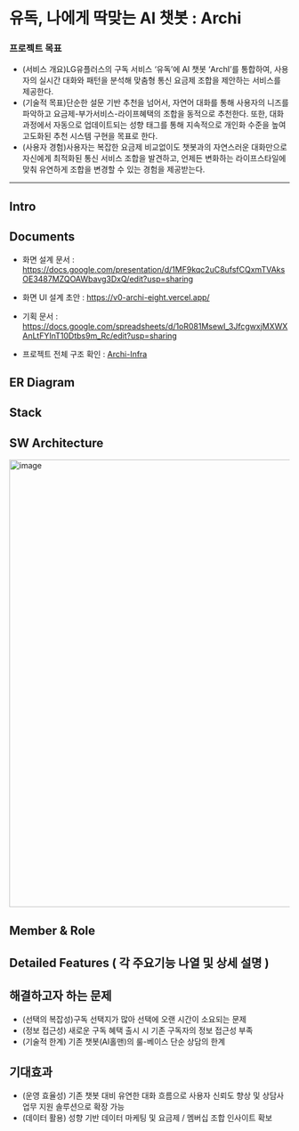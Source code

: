 # 유독, 나에게 딱맞는 AI 챗봇 : Archi

### 프로젝트 목표
- (서비스 개요)LG유플러스의 구독 서비스 ‘유독’에 AI 챗봇 ‘ArchI’를 통합하여, 사용자의 실시간 대화와 패턴을 분석해 맞춤형 통신 요금제 조합을 제안하는 서비스를 제공한다. 
- (기술적 목표)단순한 설문 기반 추천을 넘어서, 자연어 대화를 통해 사용자의 니즈를 파악하고 요금제-부가서비스-라이프혜택의 조합을 동적으로 추천한다. 또한, 대화 과정에서 자동으로 업데이트되는 성향 태그를 통해 지속적으로 개인화 수준을 높여 고도화된 추천 시스템 구현을 목표로 한다.
- (사용자 경험)사용자는 복잡한 요금제 비교없이도 챗봇과의 자연스러운 대화만으로 자신에게 최적화된 통신 서비스 조합을 발견하고, 언제든 변화하는 라이프스타일에 맞춰 유연하게 조합을 변경할 수 있는 경험을 제공받는다.
  
---
## Intro

## Documents

- 화면 설계 문서 : https://docs.google.com/presentation/d/1MF9kqc2uC8ufsfCQxmTVAksOE3487MZQOAWbavg3DxQ/edit?usp=sharing
- 화면 UI 설계 초안 : https://v0-archi-eight.vercel.app/
- 기획 문서 : https://docs.google.com/spreadsheets/d/1oR081MsewI_3JfcgwxjMXWXAnLtFYInT10Dtbs9m_Rc/edit?usp=sharing

- 프로젝트 전체 구조 확인 : [Archi-Infra](https://github.com/eureka-project-4/archi-infra)

## ER Diagram

## Stack

## SW Architecture

  <img width="804" alt="image" src="https://github.com/user-attachments/assets/7e340b41-3527-4c95-90a1-a9a6f44a1e5e" />

## Member & Role

## Detailed Features ( 각 주요기능 나열 및 상세 설명 )

## 해결하고자 하는 문제
- (선택의 복잡성)구독 선택지가 많아 선택에 오랜 시간이 소요되는 문제
- (정보 접근성) 새로운 구독 혜택 출시 시 기존 구독자의 정보 접근성 부족
- (기술적 한계) 기존 챗봇(AI홀맨)의 룰-베이스 단순 상담의 한계

## 기대효과
- (운영 효율성) 기존 챗봇 대비 유연한 대화 흐름으로 사용자 신뢰도 향상 및 상담사 업무 지원 솔루션으로 확장 가능
- (데이터 활용) 성향 기반 데이터 마케팅 및 요금제 / 멤버십 조합 인사이트 확보


